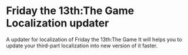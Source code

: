 # Friday the 13th:The Game Localization updater
A updater for localization of Friday the 13th:The Game 
It will helps you to update your third-part localization into new version of it faster.
